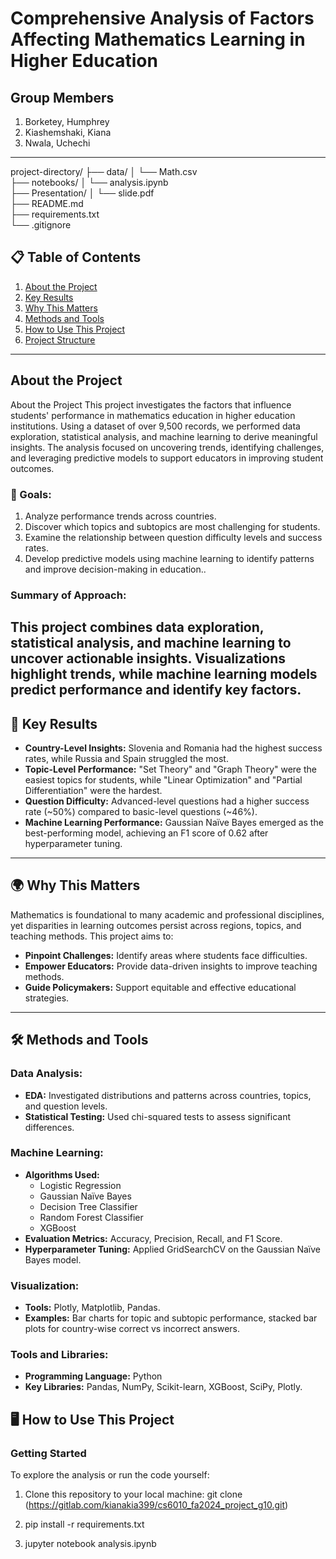 # Comprehensive Analysis of Factors Affecting Mathematics Learning in Higher Education

## Group Members
1. Borketey, Humphrey
2. Kiashemshaki, Kiana
3. Nwala, Uchechi

---

project-directory/
├── data/
│   └── Math.csv          
├── notebooks/
│   └── analysis.ipynb      
├── Presentation/
│   └── slide.pdf     
├── README.md               
├── requirements.txt        
└── .gitignore


## 📋 Table of Contents
1. [About the Project](#about-the-project)
2. [Key Results](#key-results)
3. [Why This Matters](#why-this-matters)
4. [Methods and Tools](#methods-and-tools)
5. [How to Use This Project](#how-to-use-this-project)
6. [Project Structure](#project-structure)


---


## About the Project
About the Project
This project investigates the factors that influence students' performance in mathematics education in higher education institutions. Using a dataset of over 9,500 records, we performed data exploration, statistical analysis, and machine learning to derive meaningful insights. The analysis focused on uncovering trends, identifying challenges, and leveraging predictive models to support educators in improving student outcomes.

### 🎯 Goals:
1. Analyze performance trends across countries.
2. Discover which topics and subtopics are most challenging for students.
3. Examine the relationship between question difficulty levels and success rates.
4. Develop predictive models using machine learning to identify patterns and improve decision-making in education..

### Summary of Approach:
This project combines data exploration, statistical analysis, and machine learning to uncover actionable insights. Visualizations highlight trends, while machine learning models predict performance and identify key factors.
---

## 🚀 Key Results
- **Country-Level Insights:** Slovenia and Romania had the highest success rates, while Russia and Spain struggled the most.
- **Topic-Level Performance:** "Set Theory" and "Graph Theory" were the easiest topics for students, while "Linear Optimization" and "Partial Differentiation" were the hardest.
- **Question Difficulty:** Advanced-level questions had a higher success rate (~50%) compared to basic-level questions (~46%).
- **Machine Learning Performance:** Gaussian Naïve Bayes emerged as the best-performing model, achieving an F1 score of 0.62 after hyperparameter tuning.

---

## 🌍 Why This Matters
Mathematics is foundational to many academic and professional disciplines, yet disparities in learning outcomes persist across regions, topics, and teaching methods. This project aims to:
- **Pinpoint Challenges:** Identify areas where students face difficulties.
- **Empower Educators:** Provide data-driven insights to improve teaching methods.
- **Guide Policymakers:** Support equitable and effective educational strategies.

---
## 🛠 Methods and Tools
### Data Analysis:
- **EDA:** Investigated distributions and patterns across countries, topics, and question levels.
- **Statistical Testing:** Used chi-squared tests to assess significant differences.

### Machine Learning:
- **Algorithms Used:** 
  - Logistic Regression
  - Gaussian Naïve Bayes
  - Decision Tree Classifier
  - Random Forest Classifier
  - XGBoost
- **Evaluation Metrics:** Accuracy, Precision, Recall, and F1 Score.
- **Hyperparameter Tuning:** Applied GridSearchCV on the Gaussian Naïve Bayes model.

### Visualization:
- **Tools:** Plotly, Matplotlib, Pandas.
- **Examples:** Bar charts for topic and subtopic performance, stacked bar plots for country-wise correct vs incorrect answers.

### Tools and Libraries:
- **Programming Language:** Python
- **Key Libraries:** Pandas, NumPy, Scikit-learn, XGBoost, SciPy, Plotly.

## 🖥 How to Use This Project
### Getting Started
To explore the analysis or run the code yourself:

1. Clone this repository to your local machine:
   git clone (https://gitlab.com/kianakia399/cs6010_fa2024_project_g10.git)
2. pip install -r requirements.txt

3. jupyter notebook analysis.ipynb






